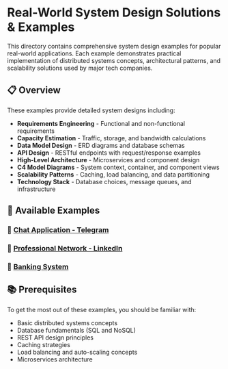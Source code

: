 # Real-World System Design Solutions & Examples

This directory contains comprehensive system design examples for popular real-world applications. Each example demonstrates practical implementation of distributed systems concepts, architectural patterns, and scalability solutions used by major tech companies.

## 📋 Overview

These examples provide detailed system designs including:
- **Requirements Engineering** - Functional and non-functional requirements
- **Capacity Estimation** - Traffic, storage, and bandwidth calculations
- **Data Model Design** - ERD diagrams and database schemas
- **API Design** - RESTful endpoints with request/response examples
- **High-Level Architecture** - Microservices and component design
- **C4 Model Diagrams** - System context, container, and component views
- **Scalability Patterns** - Caching, load balancing, and data partitioning
- **Technology Stack** - Database choices, message queues, and infrastructure

## 🚀 Available Examples

### 💬 [Chat Application - Telegram](./Chat_App_Telegram/Telegram_System_Design.md)

### 🔗 [Professional Network - LinkedIn](./Social_Network_LinkedIn/LinkedIn_System_Design.md)

### 🏦 [Banking System](./Bank_System/Bank_System_Design.md)

## 📚 Prerequisites

To get the most out of these examples, you should be familiar with:
- Basic distributed systems concepts
- Database fundamentals (SQL and NoSQL)
- REST API design principles
- Caching strategies
- Load balancing and auto-scaling concepts
- Microservices architecture
